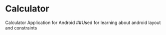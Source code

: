 # Calculator
Calculator Application for Android
##Used for learning about  android layout and constraints 
